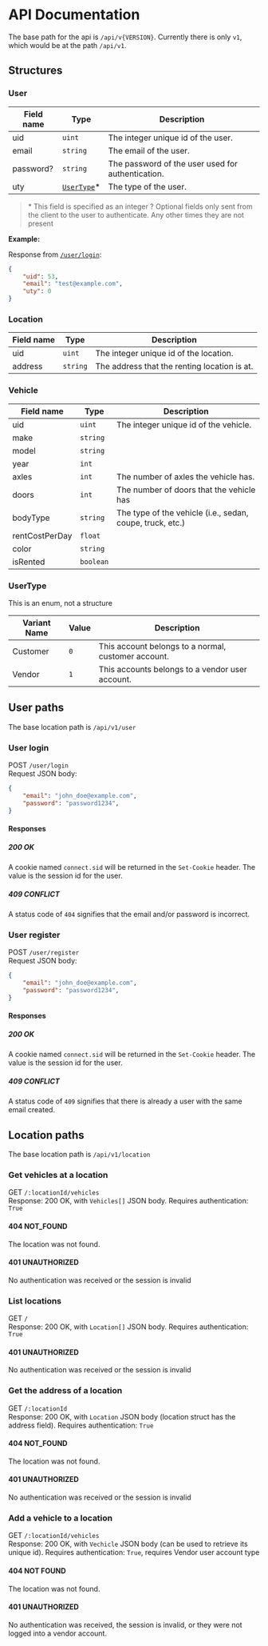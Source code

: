 # API Documentation

The base path for the api is `/api/v{VERSION}`. Currently there is only `v1`, which would be at the path `/api/v1`.

## Structures

### User

|Field name|Type|Description|
|---|---|---|
|uid|`uint`|The integer unique id of the user.|
|email|`string`|The email of the user.|
|password?|`string`|The password of the user used for authentication.|
|uty|[`UserType`](#usertype)*|The type of the user.|

> \* This field is specified as an integer
> ? Optional fields only sent from the client to the user to authenticate. Any other times they are not present

**Example:**

Response from [`/user/login`](#post-userlogin):
```json
{
    "uid": 53,
    "email": "test@example.com",
    "uty": 0
}
```

### Location
|Field name|Type|Description|
|---|---|---|
|uid|`uint`|The integer unique id of the location.|
|address|`string`|The address that the renting location is at.|

### Vehicle
|Field name|Type|Description|
|---|---|---|
|uid|`uint`|The integer unique id of the vehicle.|
|make|`string`| |
|model|`string`| |
|year|`int`| |
|axles|`int`|The number of axles the vehicle has.|
|doors|`int`|The number of doors that the vehicle has|
|bodyType|`string`|The type of the vehicle (i.e., sedan, coupe, truck, etc.)|
|rentCostPerDay|`float`| |
|color|`string`| |
|isRented|`boolean`| |

### UserType
This is an enum, not a structure

|Variant Name|Value|Description|
|---|---|---|
|Customer|`0`|This account belongs to a normal, customer account.|
|Vendor|`1`|This accounts belongs to a vendor user account.|

## User paths
The base location path is `/api/v1/user`

### User login
POST `/user/login`\
Request JSON body:

```json
{
    "email": "john_doe@example.com",
    "password": "password1234",
}
```

#### Responses

##### 200 OK
A cookie named `connect.sid` will be returned in the `Set-Cookie` header. The value is the session id for the user.

##### 409 CONFLICT
A status code of `404` signifies that the email and/or password is incorrect.

### User register
POST `/user/register`\
Request JSON body:

```json
{
    "email": "john_doe@example.com",
    "password": "password1234",
}
```

#### Responses

##### 200 OK
A cookie named `connect.sid` will be returned in the `Set-Cookie` header. The value is the session id for the user.

##### 409 CONFLICT
A status code of `409` signifies that there is already a user with the same email created.

## Location paths
The base location path is `/api/v1/location`

### Get vehicles at a location
GET `/:locationId/vehicles`\
Response: 200 OK, with `Vehicles[]` JSON body.
Requires authentication: `True`

#### 404 NOT_FOUND
The location was not found.

#### 401 UNAUTHORIZED
No authentication was received or the session is invalid

### List locations
GET `/`\
Response: 200 OK, with `Location[]` JSON body.
Requires authentication: `True`

#### 401 UNAUTHORIZED
No authentication was received or the session is invalid

### Get the address of a location
GET `/:locationId`\
Response: 200 OK, with `Location` JSON body (location struct has the address field).
Requires authentication: `True`

#### 404 NOT_FOUND
The location was not found.

#### 401 UNAUTHORIZED
No authentication was received or the session is invalid

### Add a vehicle to a location
GET `/:locationId/vehicles`\
Response: 200 OK, with `Vechicle` JSON body (can be used to retrieve its unique id).
Requires authentication: `True`, requires Vendor user account type

#### 404 NOT FOUND
The location was not found.

#### 401 UNAUTHORIZED
No authentication was received, the session is invalid, or they were not logged into a vendor account.